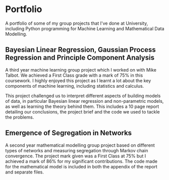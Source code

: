 # Portfolio

A portfolio of some of my group projects that I've done at University, including Python programming for Machine Learning and Mathematical Data Modelling.

## Bayesian Linear Regression, Gaussian Process Regression and Principle Component Analysis

A third year machine learning group project which I worked on with Mike Talbot.  We achieved a First Class grade with a mark of 75% in this coursework.  I highly enjoyed this project as I learnt a lot about the key components of machine learning, including statistics and calculus.

This project challenged us to interpret different aspects of building models of data, in particular Bayesian linear regression and non-parametric models, as well as learning the theory behind them.  This includes a 10 page report detailing our conclusions, the project brief and the code we used to tackle the problems.

## Emergence of Segregation in Networks

A second year mathematical modelling group project based on different types of networks and measuring segregation through Markov chain convergence.  The project mark given was a First Class at 75% but I achieved a mark of 86% for my significant contributions.  The code made for the mathematical model is included in both the appendix of the report and separate files.






